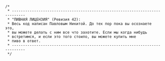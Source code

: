 	/*
	 * ----------------------------------------------------------------------------
	 * "ПИВНАЯ ЛИЦЕНЗИЯ" (Ревизия 42):
	 * Весь код написан Павловым Никитой. До тех пор пока вы осознаете это,
	 * вы можете делать с ним все что захотите. Если мы когда нибудь
	 * встретимся, и если это того стоило, вы можете купить мне
	 * пиво в ответ.
	 * ----------------------------------------------------------------------------
	 */